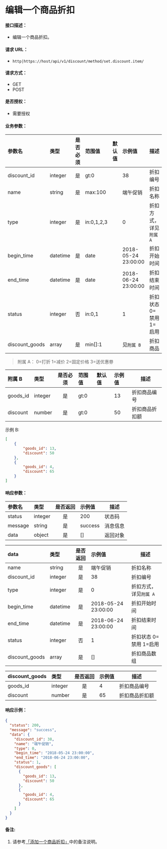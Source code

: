# 编辑一个商品折扣

#### 接口描述：
- 编辑一个商品折扣。

#### 请求 URL：
- `http|https://host/api/v1/discount/method/set.discount.item/`

#### 请求方式：
- GET
- POST

#### 是否授权：
- 需要授权

#### 业务参数：
|参数名|类型|是否必须|范围值|默认值|示例值|描述|
|:----|:---|:---:|:-----|:-----|:-----|-----|
|discount_id |integer |是 |gt:0 | |38 |折扣编号 |
|name |string |是 |max:100 | |端午促销 |折扣名称 |
|type |integer |是 |in:0,1,2,3 | |0 |折扣方式，详见`附属 A` |
|begin_time |datetime |是 |date | |2018-05-24 23:00:00 |折扣开始时间 |
|end_time |datetime |是 |date | |2018-06-24 23:00:00 |折扣结束时间 |
|status |integer |否 |in:0,1 | |1 |折扣状态 0=禁用 1=启用 |
|discount_goods |array |是 |min[]:1 | |见`附属 B` |折扣商品 |

> 附属 A：
0=打折 1=减价 2=固定价格 3=送优惠劵

|附属 B|类型|是否必须|范围值|默认值|示例值|描述|
|:----|:---|:---:|:-----|:-----|:-----|-----|
|goods_id |integer |是 |gt:0 | |13 |折扣商品编号 |
|discount |number |是 |gt:0 | |50 |折扣商品折扣额 |

示例 B:
```json
[
    {
        "goods_id": 13,
        "discount": 50
    },
    {
        "goods_id": 4,
        "discount": 65
    }
]
```

#### 响应参数：
|参数名|类型|是否返回|示例值|描述|
|:-----|:-----|:---:|:-----|-----|
|status |integer |是 |200 |状态码 |
|message |string |是 |success |消息信息 |
|data |object |是 |[] |返回对象 |

|data|类型|是否返回|示例值|描述|
|:-----|:-----|:---:|:-----|-----|
|name |string |是 |端午促销 |折扣名称 |
|discount_id |integer |是 |38 |折扣编号 |
|type |integer |是 |0 |折扣方式，详见`附属 A` |
|begin_time |datetime |是 |2018-05-24 23:00:00 |折扣开始时间 |
|end_time |datetime |是 |2018-06-24 23:00:00 |折扣结束时间 |
|status |integer |否 |1 |折扣状态 0=禁用 1=启用 |
|discount_goods |array |是 |[] |折扣商品数组 |

|discount_goods|类型|是否返回|示例值|描述|
|:-----|:-----|:---:|:-----|-----|
|goods_id |integer |是 |4 |折扣商品编号 |
|discount |number |是 |65 |折扣商品折扣额 |

#### 响应示例：
```json
{
  "status": 200,
  "message": "success",
  "data": {
    "discount_id": 38,
    "name": "端午促销",
    "type": 0,
    "begin_time": "2018-05-24 23:00:00",
    "end_time": "2018-06-24 23:00:00",
    "status": 1,
    "discount_goods": [
      {
        "goods_id": 13,
        "discount": 50
      },
      {
        "goods_id": 4,
        "discount": 65
      }
    ]
  }
}
```

#### 备注:
1. 请参考[「添加一个商品折扣」](/api/admin/market/discount/add.discount.item.md "「添加一个商品折扣」")中的备注说明。